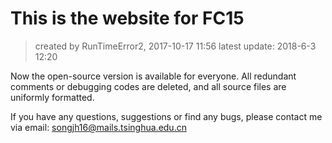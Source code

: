 # This is the website for FC15
> created by RunTimeError2, 2017-10-17 11:56
latest update: 2018-6-3 12:20

Now the open-source version is available for everyone. All redundant comments or debugging codes are deleted, and all source files are uniformly formatted. 

If you have any questions, suggestions or find any bugs, please contact me via email: songjh16@mails.tsinghua.edu.cn
